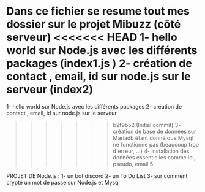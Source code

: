 Dans ce fichier se resume tout mes dossier sur le projet Mibuzz (côté serveur)
<<<<<<< HEAD
1- hello world sur Node.js avec les différents packages (index1.js )
2- création de contact , email, id sur node.js sur le serveur (index2)
=======
1- hello world sur Node.js avec les différents packages
2- création de contact , email, id sur node.js sur le serveur
>>>>>>> b2f9b52 (Initial commit)
3- création de base de données sur Mariadb étant donné que Mysql ne fonctionne pas (beaucoup trop d'erreur, ...)
4- installation des données essentielles comme id , pseudo, email
5-

PROJET DE Node.js :
1- un bot discord
2- un To Do List
3- sur comment crypté un mot de passe sur Node.js et Mysql
